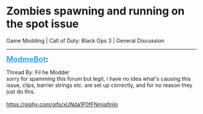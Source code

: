 # Zombies spawning and running on the spot issue
Game Modding | Call of Duty: Black Ops 3 | General Discussion

---
<strong style="font-size: 1.4em;"><span style="text-decoration: underline;text-decoration-color: #34a7f9;"><span style="color:#34a7f9;">ModmeBot</span></span>:</strong>

<p>Thread By: Fil he Modder<br />sorry for spamming this forum but legit, i have no idea what&#39;s causing this issue, clips, barrier strings etc. are set up correctly, and for no reason they just do this.<br /> <br /><a href="https://giphy.com/gifs/xUNda1P0fFNmiafmIo">https://giphy.com/gifs/xUNda1P0fFNmiafmIo</a></p>
